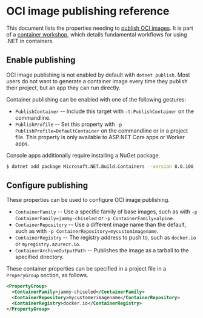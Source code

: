 # OCI image publishing reference

This document lists the properties needing to [publish OCI images](publish-oci.md). It is part of a [container workshop](README.md), which details fundamental workflows for using .NET in containers.

## Enable publishing

OCI image publishing is not enabled by default with `dotnet publish`. Most users do not want to generate a container image every time they publish their project, but an app they can run directly.

Container publishing can be enabled with one of the following gestures:

- `PublishContainer` -- Include this target with `-t:PublishContainer` on the commandline.
- `PublishProfile` -- Set this property with `-p PublishProfile=DefaultContainer` on the commandline or in a project file. This property is only available to ASP.NET Core apps or Worker apps.

Console apps additionally require installing a NuGet package.

```bash
$ dotnet add package Microsoft.NET.Build.Containers --version 8.0.100
```

## Configure publishing

These properties can be used to configure OCI image publishing.

- `ContainerFamily` -- Use a specific family of base images, such as with `-p ContainerFamily=jammy-chiseled` or `-p ContainerFamily=alpine`.
- `ContainerRepository` -- Use a different image name than the default, such as with `-p ContainerRepository=mycustomimagename`.
- `ContainerRegistry` -- The registry address to push to, such as `docker.io` or `myregistry.azurecr.io`.
- `ContainerArchiveOutputPath` -- Publishes the image as a tarball to the specified directory.

These container properties can be specified in a project file in a `ProperyGroup` section, as follows.

```xml
<PropertyGroup>
  <ContainerFamily>jammy-chiseled</ContainerFamily>
  <ContainerRepository>mycustomerimagename</ContainerRepository>
  <ContainerRegistry>docker.io</ContainerRegistry>
</PropertyGroup>
```
